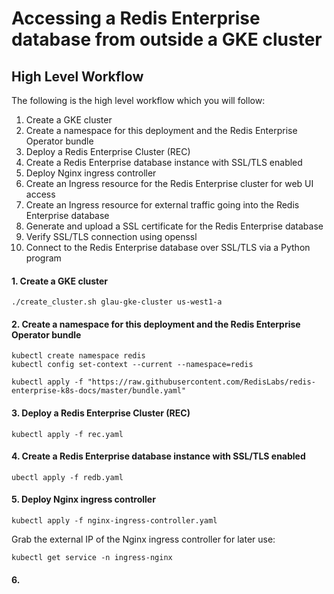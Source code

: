 # Accessing a Redis Enterprise database from outside a GKE cluster

## High Level Workflow
The following is the high level workflow which you will follow:
1. Create a GKE cluster
2. Create a namespace for this deployment and the Redis Enterprise Operator bundle
3. Deploy a Redis Enterprise Cluster (REC)
4. Create a Redis Enterprise database instance with SSL/TLS enabled
5. Deploy Nginx ingress controller
6. Create an Ingress resource for the Redis Enterprise cluster for web UI access
7. Create an Ingress resource for external traffic going into the Redis Enterprise database
8. Generate and upload a SSL certificate for the Redis Enterprise database
9. Verify SSL/TLS connection using openssl
10. Connect to the Redis Enterprise database over SSL/TLS via a Python program


#### 1. Create a GKE cluster
```
./create_cluster.sh glau-gke-cluster us-west1-a
```


#### 2. Create a namespace for this deployment and the Redis Enterprise Operator bundle
```
kubectl create namespace redis
kubectl config set-context --current --namespace=redis

kubectl apply -f "https://raw.githubusercontent.com/RedisLabs/redis-enterprise-k8s-docs/master/bundle.yaml"
```


#### 3. Deploy a Redis Enterprise Cluster (REC)
```
kubectl apply -f rec.yaml
```


#### 4. Create a Redis Enterprise database instance with SSL/TLS enabled
```
ubectl apply -f redb.yaml
```


#### 5. Deploy Nginx ingress controller
```
kubectl apply -f nginx-ingress-controller.yaml
```
Grab the external IP of the Nginx ingress controller for later use:
```
kubectl get service -n ingress-nginx
```


#### 6.  



